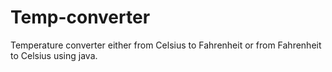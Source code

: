 # Temp-converter
 Temperature converter either from Celsius to Fahrenheit or from Fahrenheit to Celsius using java.
